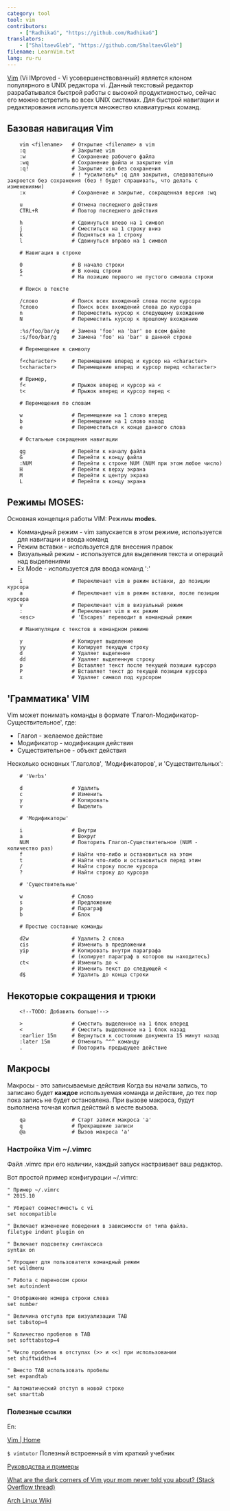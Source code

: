 ```yaml
---
category: tool
tool: vim
contributors:
    - ["RadhikaG", "https://github.com/RadhikaG"]
translators:
    - ["ShaltaevGleb", "https://github.com/ShaltaevGleb"]
filename: LearnVim.txt
lang: ru-ru
---
```



[Vim](www.vim.org)
(Vi IMproved - Vi усовершенствованный) является клоном популярного в UNIX редактора vi. Данный текстовый редактор разрабатывался быстрой работы с высокой продуктивностью, сейчас его можно встретить во всех UNIX системах. Для быстрой навигации и редактирования используется множество клавиатурных команд.

## Базовая навигация Vim

```
    vim <filename>   # Открытие <filename> в vim
    :q               # Закрытие vim
    :w               # Сохранение рабочего файла
    :wq              # Сохранение файла и закрытие vim
    :q!              # Закрытие vim без сохранения
                     # ! *усилитель* :q для закрытия, следовательно закроется без сохранения (без ! будет спрашивать, что делать с изменениями)
    :x               # Сохранение и закрытие, сокращенная версия :wq

    u                # Отмена последнего действия
    CTRL+R           # Повтор последнего действия

    h                # Сдвинуться влево на 1 символ
    j                # Сместиться на 1 строку вниз
    k                # Подняться на 1 строку
    l                # Сдвинуться вправо на 1 символ

    # Навигация в строке

    0                # В начало строки
    $                # В конец строки
    ^                # На позицию первого не пустого символа строки

    # Поиск в тексте

    /слово           # Поиск всех вхождений слова после курсора
    ?слово           # Поиск всех вхождений слова до курсора
    n                # Переместить курсор к следующему вхождению
    N                # Переместить курсор к прошлому вхождению

    :%s/foo/bar/g    # Замена 'foo' на 'bar' во всем файле
    :s/foo/bar/g     # Замена 'foo' на 'bar' в данной строке

    # Перемещение к символу

    f<character>     # Перемещение вперед и курсор на <character>
    t<character>     # Перемещение вперед и курсор перед <character> 

    # Пример,    
    f<               # Прыжок вперед и курсор на <
    t<               # Прыжок вперед и курсор перед <
    
    # Перемещения по словам

    w                # Перемещение на 1 слово вперед
    b                # Перемещение на 1 слово назад
    e                # Переместиться к конце данного слова

    # Остальные сокращения навигации

    gg               # Перейти к началу файла
    G                # Перейти к концу файла
    :NUM             # Перейти к строке NUM (NUM при этом любое число)
    H                # Перейти к верху экрана
    M                # Перейти к центру экрана
    L                # Перейти к концу экрана
```

## Режимы MOSES:

Основная концепция работы VIM: Режимы **modes**.

  - Коммандный режим - vim запускается в этом режиме, используется для навигации и ввода команд
  - Режим вставки  - используется для внесения правок
  - Визуальный режим  - используется для выделения текста и операций над выделениями
  - Ex Mode      - используется для ввода команд ':'

```
    i                # Переключает vim в режим вставки, до позиции курсора
    a                # Переключает vim в режим вставки, после позиции курсора
    v                # Переключает vim в визуальный режим
    :                # Переключает vim в ex режим
    <esc>            # 'Escapes' переводит в командный режим

    # Манипуляции с текстов в командном режиме

    y                # Копирует выделение
    yy               # Копирует текущую строку
    d                # Удаляет выделение
    dd               # Удаляет выделенную строку
    p                # Вставляет текст после текущей позиции курсора
    P                # Вставляет текст до текущей позиции курсора
    x                # Удаляет символ под курсором
```

## 'Грамматика' VIM

Vim может понимать команды в формате
'Глагол-Модификатор-Существительное', где:

  - Глагол          - желаемое действие
  - Модификатор     - модификация действия 
  - Существительное - объект действия

Несколько основных 'Глаголов', 'Модификаторов', и 'Существительных':

```
    # 'Verbs'
 
    d                # Удалить
    c                # Изменить
    y                # Копировать
    v                # Выделить

    # 'Модификаторы'

    i                # Внутри
    a                # Вокруг
    NUM              # Повторить Глагол-Существительное (NUM - количество раз)
    f                # Найти что-либо и остановиться на этом
    t                # Найти что-либо и остановиться перед этим
    /                # Найти строку после курсора
    ?                # Найти строку до курсора

    # 'Существительные'

    w                # Слово
    s                # Предложение
    p                # Параграф
    b                # Блок
    
    # Простые составные команды

    d2w              # Удалить 2 слова
    cis              # Изменить в предложении
    yip              # Копировать внутри параграфа
                     # (копирует параграф в которов вы находитесь)
    ct<              # Изменить до <
                     # Изменить текст до следующей <
    d$               # Удалить до конца строки
```

## Некоторые сокращения и трюки

        <!--TODO: Добавить больше!-->
```
    >                # Сместить выделенное на 1 блок вперед
    <                # Сместить выделенное на 1 блок назад
    :earlier 15m     # Вернуться к состоянию документа 15 минут назад
    :later 15m       # Отменить ^^^ команду
    .                # Повторить предыдущее действие
```

## Макросы

Макросы - это записываемые действия
Когда вы начали запись, то записано будет **каждое** используемая команда и действие, до тех пор пока запись не будет остановлена. При вызове макроса, будут выполнена точная копия действий в месте вызова.

```
    qa               # Старт записи макроса 'a'
    q                # Прекращение записи
    @a               # Вызов макроса 'a'
```

### Настройка Vim ~/.vimrc

Файл .vimrc при его наличии, каждый запуск настраивает ваш редактор.

Вот простой пример конфигурации ~/.vimrc:

```
" Пример ~/.vimrc
" 2015.10 

" Убирает совместимость с vi
set nocompatible

" Включает изменение поведения в зависимости от типа файла.
filetype indent plugin on

" Включает подсветку синтаксиса
syntax on

" Упрощает для пользователя командный режим
set wildmenu

" Работа с переносом сроки
set autoindent

" Отображение номера строки слева
set number

" Величина отступа при визуализации TAB
set tabstop=4

" Количество пробелов в TAB
set softtabstop=4

" Число пробелов в отступах (>> и <<) при использовании
set shiftwidth=4

" Вместо TAB использовать пробелы
set expandtab

" Автоматический отступ в новой строке
set smarttab
```

### Полезные ссылки
En:

[Vim | Home](http://www.vim.org/index.php)

`$ vimtutor` Полезный встроенный в vim краткий учебник

[Руководства и примеры](https://danielmiessler.com/study/vim/)

[What are the dark corners of Vim your mom never told you about? (Stack Overflow thread)](http://stackoverflow.com/questions/726894/what-are-the-dark-corners-of-vim-your-mom-never-told-you-about)

[Arch Linux Wiki](https://wiki.archlinux.org/index.php/Vim)
